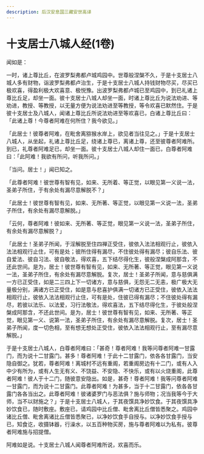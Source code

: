 ```yaml
---
description: 后汉安息国三藏安世高译
---
```


# 十支居士八城人经(1卷)

闻如是：

一时，诸上尊比丘，在波罗梨弗都卢城鸡园中。世尊般涅槃不久，于是十支居士八城人多有财物，诣波罗梨弗都卢治生，于是十支居士八城人持钱财物尽买，尽买已极欢喜，得盈利极大欢喜意、极悦豫。出波罗梨弗都卢城已至鸡园中，到已礼诸上尊比丘足，却坐一面。彼十支居士八城人却坐一面，时诸上尊比丘为说法劝进、等劝进，教授、等教授，以无量方便为说法劝进至等教授，等令欢喜已默然住。于是彼十支居士及八城人，闻诸上尊比丘所说法劝进至等欢喜已，白诸上尊比丘曰：「此诸上尊！今尊者阿难在何所住？我今欲见。」

「此居士！彼尊者阿难，在毗舍离猕猴水岸上，欲见者当往见之。」于是十支居士八城人，从坐起，礼诸上尊比丘足，绕诸上尊已，离诸上尊，还至彼尊者阿难所。到已，礼尊者阿难足已，却坐一面。彼十支居士八城人却住一面已，白尊者阿难曰：「此阿难！我欲有所问，听我所问。」

「当问。居士！」闻已知之。

「此尊者阿难！彼世尊有智有见，如来、无所着、等正觉，以眼见第一义说一法，圣弟子所住，于有余处有漏尽意解脱不？」

「此居士！彼世尊有智有见，如来、无所著、等正觉，以眼见第一义说一法，圣弟子所住，有余处有漏尽意解脱。」

「云何，尊者阿难！彼如来、无所著、等正觉，眼见第一义说一法，圣弟子所住，有余处有漏尽意解脱？」

「此居士！圣弟子所闻，于淫解脱至住四禅正受住，彼依入法法相观行止，彼依入法法相观行止住，可有是处；彼所住得有漏尽，不住彼处得有漏尽；彼自乐法、彼自爱法、彼自习法、彼自敬法，得欢喜，五下结尽得化生，彼般涅槃成阿那含，不还此世间。是为，居士！彼世尊有智有见，如来、无所著、等正觉，眼见第一义说一法，圣弟子所住，有余处有漏尽意解脱。复次，居士！圣弟子所闻，意与慈俱满一方已正受住，如是二三四上下一切诸方，意与慈俱，无怨无二无恚，极广极大无量极分别，满诸方已正受住，如是意与悲喜护俱满一切诸方已正受住，彼依入法法相观行止，彼依入法法相观行止住，可有是处，住彼已得有漏尽；不住彼处得有漏尽，若彼以法乐、以法爱，习行法敬法，得欢喜法，五下结尽得化生，于彼处般涅槃成阿那含，不还此世间。是为，居士！彼世尊有智有见，如来、无所著、等正觉，眼见第一义、说第一法，圣弟子所住，有余处有漏尽意解脱。复次，居士！圣弟子所闻，度一切色相，至有想无想处正受住，彼依入法法相观行止，至有漏尽意解脱。」

于是十支居士八城人，白尊者阿难曰：「甚奇！尊者阿难！我等问尊者阿难一甘露门，而为说十二甘露门。甚多！尊者阿难！于此十二甘露门，依各各甘露门，当安隐自御之。犹若，尊者阿难！离城村不远有重阁，若重阁房边有十二门，或有人入中少有所为，或有人生无有义、不饶益、不安隐、不快乐，或有以火烧重阁，此尊者阿难！彼人于十二门，随彼意安隐出。如是，甚奇！尊者阿难！我等问尊者阿难一甘露门，而为说十二甘露门。此尊者阿难！为甚多，当于十二甘露门，依各各甘露门各各当出之。此尊者阿难！彼诸婆罗门与恶法俱？施与师物；况当我等今于大师，当不以财施之？」于是十支居士八城人，于其夜馔具净妙饮食。于其夜馔具净妙饮食已，随时敷座。敷座已，请鸡园中比丘僧、毗舍离比丘僧皆悉聚之。鸡园中诸比丘僧、毗舍离诸比丘僧皆悉聚已，以净妙饮食手自授与。以净妙饮食手授与已，知食讫，收摄钵器，行澡水，以五百种物买房，施与尊者阿难以为私有。彼尊者阿难施与招提僧。

阿难如是说。十支居士八城人闻尊者阿难所说，欢喜而乐。
